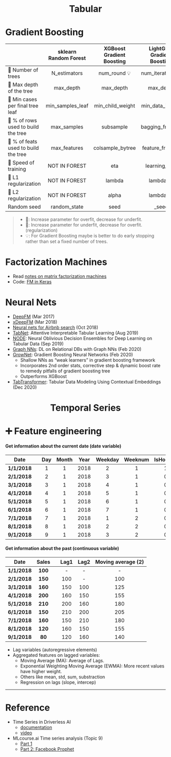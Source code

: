 <h1 align="center">Tabular</h1>

# Gradient Boosting

|         | sklearn<br>Random Forest | XGBoost<br>Gradient Boosting | LightGBM<br>Gradient Boosting | Try |
|--------------------------------------|:--------------------:|:----------------:|:----------------:|-------------|
| 🔷 Number of trees                   | N_estimators         | num_round 💡     | num_iterations 💡| 100         |
| 🔷 Max depth of the tree             | max_depth            | max_depth        | max_depth        | 7           |
| 🔶 Min cases per final tree leaf     | min_samples_leaf     | min_child_weight | min_data_in_leaf |             |
| 🔷 % of rows used to build the tree  | max_samples          | subsample        | bagging_fraction | 0.8         |
| 🔷 % of feats used to build the tree | max_features         | colsample_bytree | feature_fraction |             |
| 🔷 Speed of training                 | NOT IN FOREST        | eta              | learning_rate    |             |
| 🔶 L1 regularization                 | NOT IN FOREST        | lambda           | lambda_l1        |             |
| 🔶 L2 regularization                 | NOT IN FOREST        | alpha            | lambda_l2        |             |
| Random seed                          | random_state         | seed             | _seed            |             |


> - 🔷: Increase parameter for overfit,  decrease for underfit.
> - 🔶: Increase parameter for underfit, decrease for overfit. (regularization)
> - 💡: For Gradient Boosting maybe is better to do early stopping rather than set a fixed number of trees.

# Factorization Machines

- Read [notes on matrix factorization machines](https://www.kaggle.com/residentmario/notes-on-matrix-factorization-machines)
- Code: [FM in Keras](https://github.com/jfpuget/LibFM_in_Keras)

# Neural Nets
- [DeepFM](https://arxiv.org/abs/1703.04247) (Mar 2017)
- [xDeepFM](https://arxiv.org/abs/1803.05170) (Mar 2018)
- [Neural nets for Airbnb search](https://arxiv.org/abs/1810.09591) (Oct 2018)
- [TabNet](https://arxiv.org/abs/1908.07442): Attentive Interpretable Tabular Learning (Aug 2019)
- [NODE](https://arxiv.org/abs/1909.06312): Neural Oblivious Decision Ensembles for Deep Learning on Tabular Data (Sep 2019)
- [Graph NNs](https://arxiv.org/abs/2002.02046): DL on Relational DBs with Graph NNs (Feb 2020)
- [GrowNet](https://arxiv.org/abs/2002.07971): Gradient Boosting Neural Networks (Feb 2020)
   - Shallow NNs as “weak learners” in gradient boosting framework
   - Incorporates 2nd order stats, corrective step & dynamic boost rate to remedy pitfalls of gradient boosting tree
   - Outperforms XGBoost
- [TabTransformer](https://arxiv.org/abs/2012.06678): Tabular Data Modeling Using Contextual Embeddings (Dec 2020)


<h1 align="center">Temporal Series</h1>

# ➕ Feature engineering

#### Get information about the current date (date variable)

|     Date     | | Day | Month | Year | Weekday | Weeknum | IsHoliday |
|:------------:|-|:---:|:-----:|:----:|:-------:|:-------:|:---------:|
| **1/1/2018** | |  1  |   1   | 2018 |    2    |    1    |     1     |
| **2/1/2018** | |  2  |   1   | 2018 |    3    |    1    |     0     |
| **3/1/2018** | |  3  |   1   | 2018 |    4    |    1    |     0     |
| **4/1/2018** | |  4  |   1   | 2018 |    5    |    1    |     0     |
| **5/1/2018** | |  5  |   1   | 2018 |    6    |    1    |     0     |
| **6/1/2018** | |  6  |   1   | 2018 |    7    |    1    |     0     |
| **7/1/2018** | |  7  |   1   | 2018 |    1    |    2    |     0     |
| **8/1/2018** | |  8  |   1   | 2018 |    2    |    2    |     0     |
| **9/1/2018** | |  9  |   1   | 2018 |    3    |    2    |     0     |


#### Get information about the past (continuous variable)

|     Date     |  Sales  | | Lag1 | Lag2 | Moving average (2) |
|:------------:|:-------:|-|:----:|:----:|:--------------:|
| **1/1/2018** | **100** | |   -  |   -  |        -       |
| **2/1/2018** | **150** | |  100 |   -  |       100      |
| **3/1/2018** | **160** | |  150 |  100 |       125      |
| **4/1/2018** | **200** | |  160 |  150 |       155      |
| **5/1/2018** | **210** | |  200 |  160 |       180      |
| **6/1/2018** | **150** | |  210 |  200 |       205      |
| **7/1/2018** | **160** | |  150 |  210 |       180      |
| **8/1/2018** | **120** | |  160 |  150 |       155      |
| **9/1/2018** |  **80** | |  120 |  160 |       140      |


- Lag variables (autoregressive elements)
- Aggregated features on lagged variables:
  - Moving Average (MA): Average of Lags.
  - Exponential Weighting Moving Average (EWMA): More recent values have higher weight.
  - Others like mean, std, sum, substraction
  - Regression on lags (slope, intercep)

---

# Reference
- Time Series in Driverless AI
  - [documentation](http://docs.h2o.ai/driverless-ai/latest-stable/docs/userguide/time-series.html)
  - [video](https://youtu.be/eF4Oa0ZzXdQ)
- MLcourse.ai  Time series analysis (Topic 9)
  - [Part 1](https://mlcourse.ai/articles/topic9-part1-time-series)
  - [Part 2: Facebook Prophet](https://mlcourse.ai/articles/topic9-part2-prophet)

